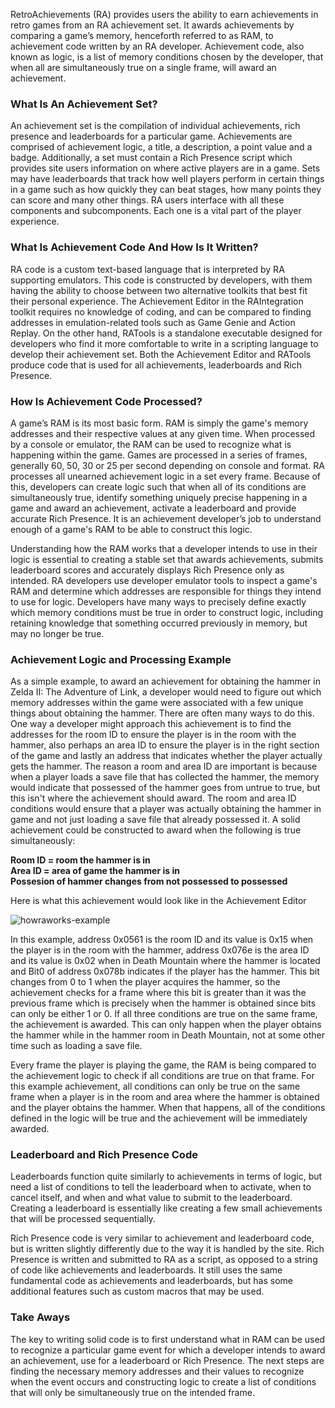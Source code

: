 RetroAchievements (RA) provides users the ability to earn achievements in retro games from an RA achievement set.  It awards achievements by comparing a game’s memory, henceforth referred to as RAM, to achievement code written by an RA developer.  Achievement code, also known as logic, is a list of memory conditions chosen by the developer, that when all are simultaneously true on a single frame, will award an achievement.

### What Is An Achievement Set?

An achievement set is the compilation of individual achievements, rich presence and leaderboards for a particular game.  Achievements are comprised of achievement logic, a title, a description, a point value and a badge.  Additionally, a set must contain a Rich Presence script which provides site users information on where active players are in a game.  Sets may have leaderboards that track how well players perform in certain things in a game such as how quickly they can beat stages, how many points they can score and many other things.  RA users interface with all these components and subcomponents.  Each one is a vital part of the player experience.

### What Is Achievement Code And How Is It Written?

RA code is a custom text-based language that is interpreted by RA supporting emulators. This code is constructed by developers, with them having the ability to choose between two alternative toolkits that best fit their personal experience. The Achievement Editor in the RAIntegration toolkit requires no knowledge of coding, and can be compared to finding addresses in emulation-related tools such as Game Genie and Action Replay. On the other hand, RATools is a standalone executable designed for developers who find it more comfortable to write in a scripting language to develop their achievement set. Both the Achievement Editor and RATools produce code that is used for all achievements, leaderboards and Rich Presence.

### How Is Achievement Code Processed?

A game’s RAM is its most basic form.  RAM is simply the game's memory addresses and their respective values at any given time.  When processed by a console or emulator, the RAM can be used to recognize what is happening within the game.  Games are processed in a series of frames, generally 60, 50, 30 or 25 per second depending on console and format.  RA processes all unearned achievement logic in a set every frame.  Because of this, developers can create logic such that when all of its conditions are simultaneously true, identify something uniquely precise happening in a game and award an achievement, activate a leaderboard and provide accurate Rich Presence.  It is an achievement developer’s job to understand enough of a game's RAM to be able to construct this logic.

Understanding how the RAM works that a developer intends to use in their logic is essential to creating a stable set that awards achievements, submits leaderboard scores and accurately displays Rich Presence only as intended.  RA developers use developer emulator tools to inspect a game's RAM and determine which addresses are responsible for things they intend to use for logic.  Developers have many ways to precisely define exactly which memory conditions must be true in order to construct logic, including retaining knowledge that something occurred previously in memory, but may no longer be true.

### Achievement Logic and Processing Example

As a simple example, to award an achievement for obtaining the hammer in Zelda II: The Adventure of Link, a developer would need to figure out which memory addresses within the game were associated with a few unique things about obtaining the hammer.  There are often many ways to do this.  One way a developer might approach this achievement is to find the addresses for the room ID to ensure the player is in the room with the hammer, also perhaps an area ID to ensure the player is in the right section of the game and lastly an address that indicates whether the player actually gets the hammer.  The reason a room and area ID are important is because when a player loads a save file that has collected the hammer, the memory would indicate that possessed of the hammer goes from untrue to true, but this isn't where the achievement should award.  The room and area ID conditions would ensure that a player was actually obtaining the hammer in game and not just loading a save file that already possessed it.  A solid achievement could be constructed to award when the following is true simultaneously:

**Room ID = room the hammer is in**<br>
**Area ID = area of game the hammer is in**<br>
**Possesion of hammer changes from not possessed to possessed**<br>

Here is what this achievement would look like in the Achievement Editor

![howraworks-example](/img/howraworks-example.png)

In this example, address 0x0561 is the room ID and its value is 0x15 when the player is in the room with the hammer, address 0x076e is the area ID and its value is 0x02 when in Death Mountain where the hammer is located and Bit0 of address 0x078b indicates if the player has the hammer.  This bit changes from 0 to 1 when the player acquires the hammer, so the achievement checks for a frame where this bit is greater than it was the previous frame which is precisely when the hammer is obtained since bits can only be either 1 or 0.  If all three conditions are true on the same frame, the achievement is awarded.  This can only happen when the player obtains the hammer while in the hammer room in Death Mountain, not at some other time such as loading a save file.

Every frame the player is playing the game, the RAM is being compared to the achievement logic to check if all conditions are true on that frame.  For this example achievement, all conditions can only be true on the same frame when a player is in the room and area where the hammer is obtained and the player obtains the hammer.  When that happens, all of the conditions defined in the logic will be true and the achievement will be immediately awarded.

### Leaderboard and Rich Presence Code

Leaderboards function quite similarly to achievements in terms of logic, but need a list of conditions to tell the leaderboard when to activate, when to cancel itself, and when and what value to submit to the leaderboard.  Creating a leaderboard is essentially like creating a few small achievements that will be processed sequentially.

Rich Presence code is very similar to achievement and leaderboard code, but is written slightly differently due to the way it is handled by the site.  Rich Presence is written and submitted to RA as a script, as opposed to a string of code like achievements and leaderboards.  It still uses the same fundamental code as achievements and leaderboards, but has some additional features such as custom macros that may be used.

### Take Aways

The key to writing solid code is to first understand what in RAM can be used to recognize a particular game event for which a developer intends to award an achievement, use for a leaderboard or Rich Presence.  The next steps are finding the necessary memory addresses and their values to recognize when the event occurs and constructing logic to create a list of conditions that will only be simultaneously true on the intended frame.